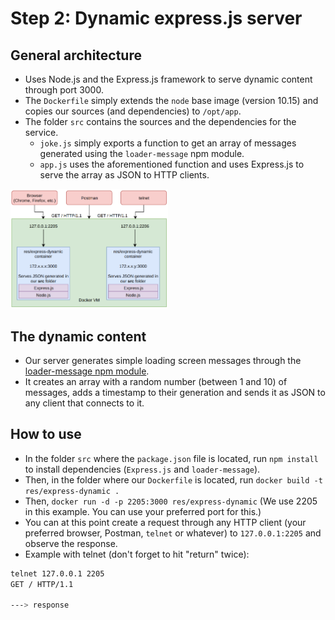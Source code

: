 # Step 2: Dynamic express.js server

## General architecture

- Uses Node.js and the Express.js framework to serve dynamic content through port 3000.
- The `Dockerfile` simply extends the `node` base image (version 10.15) and copies our sources (and dependencies) to `/opt/app`.
- The folder `src` contains the sources and the dependencies for the service.
  - `joke.js` simply exports a function to get an array of messages generated using the `loader-message` npm module.
  - `app.js` uses the aforementioned function and uses Express.js to serve the array as JSON to HTTP clients.

<img src="../img/express-dynamic.png" width="50%" height="50%">

## The dynamic content

- Our server generates simple loading screen messages through the [loader-message npm module](https://www.npmjs.com/package/loader-message).
- It creates an array with a random number (between 1 and 10) of messages, adds a timestamp to their generation and sends it as JSON to any client that connects to it.

## How to use

- In the folder `src` where the `package.json` file is located, run `npm install` to install dependencies (`Express.js` and `loader-message`).
- Then, in the folder where our `Dockerfile` is located, run `docker build -t res/express-dynamic .`
- Then, `docker run -d -p 2205:3000 res/express-dynamic` (We use 2205 in this example. You can use your preferred port for this.)
- You can at this point create a request through any HTTP client (your preferred browser, Postman, `telnet` or whatever) to `127.0.0.1:2205` and observe the response.
- Example with telnet (don't forget to hit "return" twice):

```bash
telnet 127.0.0.1 2205
GET / HTTP/1.1

---> response
```